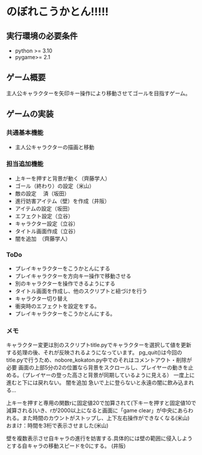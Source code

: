 # のぼれこうかとん!!!!!

## 実行環境の必要条件
* python >= 3.10
* pygame>= 2.1

## ゲーム概要
主人公キャラクターを矢印キー操作により移動させてゴールを目指すゲーム。

## ゲームの実装
### 共通基本機能
* 主人公キャラクターの描画と移動

### 担当追加機能
* 上キーを押すと背景が動く（齊藤学人）
* ゴール（終わり）の設定（米山）
* 敵の設定 　済（坂田）
* 進行妨害アイテム（壁）を作成（井阪）
* アイテムの設定（坂田）
* エフェクト設定（立谷）
* キャラクター設定（立谷）
* タイトル画面作成（立谷）
* 闇を追加　（齊藤学人）

### ToDo
* プレイキャラクターをこうかとんにする
* プレイキャラクターを方向キー操作で移動させる
* 別のキャラクターを操作できるようにする
* タイトル画面を作成し、他のスクリプトと紐づけを行う
* キャラクター切り替え
* 衝突時のエフェクトを設定をする。
* プレイキャラクターをこうかとんにする。

### メモ
キャラクター変更は別のスクリプトtitle.pyでキャラクターを選択して値を更新する処理の後、それが反映されるようになっています。
pg_quit()は今回のtitle.pyで行うため、nobore_kokaton.py中でのそれはコメントアウト・削除が必要
画面の上部5分の2の位置なら背景をスクロールし、プレイヤーの動きを止める。（プレイヤーの登った高さと背景が同期しているように見える）
一度上に進むと下には戻れない。
闇を追加
急いで上に登らないと永遠の闇に飲み込まれる…

上キーを押すと専用の関数rに固定値20で加算されて(下キーを押すと固定値10で減算される)いき、rが2000以上になると画面に「game clear」が中央にあらわれる。また時間のカウントがストップし、上下左右操作ができなくなる(米山)
おまけ：時間を3桁で表示させました(米山)

壁を複数表示させ自キャラの進行を妨害する.具体的には壁の範囲に侵入しようとする自キャラの移動スピードを0にする。
(井阪)
